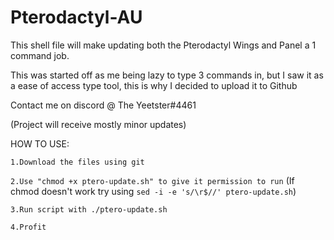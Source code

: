 # Pterodactyl-AU
This shell file will make updating both the Pterodactyl Wings and Panel a 1 command job.

This was started off as me being lazy to type 3 commands in, but I saw it as a ease of access type tool, this is why I decided to upload it to Github

Contact me on discord @ The Yeetster#4461

(Project will receive mostly minor updates)


HOW TO USE:

``1.Download the files using git``

``2.Use "chmod +x ptero-update.sh" to give it permission to run``
(If chmod doesn't work try using ``sed -i -e 's/\r$//' ptero-update.sh``)

``3.Run script with ./ptero-update.sh``

``4.Profit``
